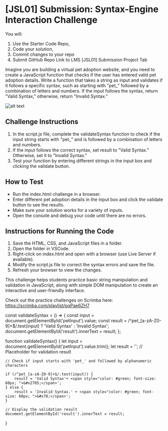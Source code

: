 # [JSL01] Submission: Syntax-Engine Interaction Challenge

You will: 
1. Use the Starter Code Repo, 
2. Code your solution,
3. Commit changes to your repo
3. Submit GitHub Repo Link to LMS [JSL01] Submission Project Tab

Imagine you are building a virtual pet adoption website, and you need to create a JavaScript function that checks if the user has entered valid pet adoption details. Write a function that takes a string as input and validates if it follows a specific syntax, such as starting with "pet_" followed by a combination of letters and numbers. If the input follows the syntax, return "Valid Syntax," otherwise, return "Invalid Syntax."

![alt text](jsl_01_final_result.gif)

## Challenge Instructions
1. In the script.js file, complete the validateSyntax function to check if the input string starts with "pet_" and is followed by a combination of letters and numbers.
2. If the input follows the correct syntax, set result to "Valid Syntax." Otherwise, set it to "Invalid Syntax."
3. Test your function by entering different strings in the input box and clicking the validate button.

## How to Test 
- Run the index.html challenge in a browser.
- Enter different pet adoption details in the input box and click the validate button to see the results.
- Make sure your solution works for a variety of inputs.
- Open the console and debug your code until there are no errors.

## Instructions for Running the Code
1. Save the HTML, CSS, and JavaScript files in a folder.
2. Open the folder in VSCode.
3. Right-click on index.html and open with a browser (use Live Server if available).
4. Modify the script.js file to correct the syntax errors and save the file.
5. Refresh your browser to view the changes.

This challenge helps students practice basic string manipulation and validation in JavaScript, along with simple DOM manipulation to create an interactive and user-friendly interface.

Check out the practice challenges on Scrimba here: https://scrimba.com/playlist/pqPae6ZH7

const validateSyntax = () => {
    const input = document.getElementById('petInput').value;
    const result = /^pet_[a-zA-Z0-9]+$/.test(input) ? 'Valid Syntax' : 'Invalid Syntax';
    document.getElementById('result').innerText = result;
};



function validateSyntax() {
    let input = document.getElementById('petInput').value.trim();
    let result = ''; // Placeholder for validation result
 
    // Check if input starts with 'pet_' and followed by alphanumeric characters

    if (/^pet_[a-zA-Z0-9]+$/.test(input)) {
        result = 'Valid Syntax'+ <span style="color: #green; font-size: 60px; ">&#x2705;</span>';
    } else {
        result = 'Invalid Syntax.' + <span style="color: #green; font-size: 60px; ">&#x78;</span>';
    }
 
    // Display the validation result
    document.getElementById('result').innerText = result;
 }